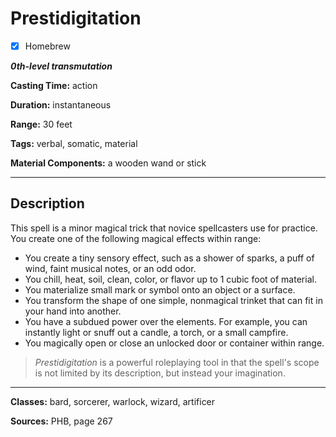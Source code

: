 # Prestidigitation

- [x] Homebrew

***0th-level transmutation***

**Casting Time:** action

**Duration:** instantaneous

**Range:** 30 feet

**Tags:** verbal, somatic, material

**Material Components:** a wooden wand or stick

---

## Description
This spell is a minor magical trick that novice spellcasters use for practice.
You create one of the following magical effects within range:
- You create a tiny sensory effect, such as a shower of sparks, a puff of wind, faint musical notes, or an odd odor.
- You chill, heat, soil, clean, color, or flavor up to 1 cubic foot of material.
- You materialize small mark or symbol onto an object or a surface.
- You transform the shape of one simple, nonmagical trinket that can fit in your hand into another.
- You have a subdued power over the elements.
	For example, you can instantly light or snuff out a candle, a torch, or a small campfire.
- You magically open or close an unlocked door or container within range.

> *Prestidigitation* is a powerful roleplaying tool in that the spell's scope is not limited by its description, but instead your imagination.

---

**Classes:** bard, sorcerer, warlock, wizard, artificer

**Sources:** PHB, page 267

<!-- QA pass needed -->
